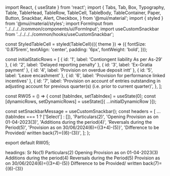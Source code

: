 import React, { useState } from 'react';
import {
  Tabs,
  Tab,
  Box,
  Typography,
  Table,
  TableHead,
  TableRow,
  TableCell,
  TableBody,
  TableContainer,
  Paper,
  Button,
  Snackbar,
  Alert,
  Checkbox,
} from '@mui/material';
import { styled } from '@mui/material/styles';
import FormInput from '../../../../common/components/ui/FormInput';
import useCustomSnackbar from '../../../../common/hooks/useCustomSnackbar';

const StyledTableCell = styled(TableCell)(({ theme }) => ({
  fontSize: '0.875rem',
  textAlign: 'center',
  padding: '6px',
  fontWeight: 'bold',
}));


const initialStaticRows = [
  { id: '1', label: 'Contiongent liability As per As-29' },
  { id: '2', label: 'Delayed reporting penalty' },
  { id: '3', label: 'Ex-Gratia payment' },
  { id: '4', label: 'Provision on overdue deposit intt' },
  { id: '5', label: 'Leave encashment' },
  { id: '6', label: 'Provision for performance linked incentives' },
  {
    id: '7',
    label:
      'Provision on account of entries outstanding in adjusting account for previous quarter(s) (i.e. prior to current quarter)',
  },
];

const RW05 = () => {
  const [tabIndex, setTabIndex] = useState(0);
  const [dynamicRows, setDynamicRows] = useState([{ ...initialDynamicRow }]);

  const setSnackbarMessage = useCustomSnackbar();
  const headers = [
    ...(tabIndex === 1 ? ['Select'] : []),
    'Particulars(2)',
    'Opening Provision as on 01-04-2023(3)',
    'Additions during the period(4)',
    'Reversals during the Period(5)',
    'Provision as on 30/06/2024(6)={(3+4)-(5)}',
    'Difference to be Provided/ written back(7)={(6)-(3)}',
  ];
};

export default RW05;


headings:
Sr No(1)	Particulars(2)	Opening Provision as on 01-04-2023(3)	Additions during the period(4)	Reversals during the Period(5)	Provision as on 30/06/2024(6)={(3+4)-(5)}	Difference to be Provided/ written back(7)={(6)-(3)}
